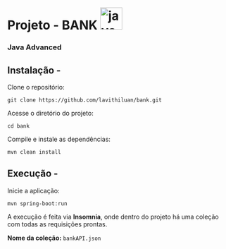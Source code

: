 <h1> Projeto - BANK <img src="https://cdn.jsdelivr.net/gh/devicons/devicon/icons/java/java-original.svg" height="50" alt="java logo"  /></h1>
<h3>Java Advanced</h3>
<h2>Instalação -</h2>
<p>Clone o repositório:</p>
<pre><code>git clone https://github.com/lavithiluan/bank.git</code></pre>


<p>Acesse o diretório do projeto:</p>
<pre><code>cd bank</code></pre>

<p>Compile e instale as dependências:</p>
<pre><code>mvn clean install</code></pre>

<h2>Execução -</h2>
<p>Inicie a aplicação:</p>
<pre><code>mvn spring-boot:run</code></pre>

<p>A execução é feita via <strong>Insomnia</strong>, onde dentro do projeto há uma coleção com todas as requisições prontas.</p>
<p><strong>Nome da coleção:</strong> <code>bankAPI.json</code></p>
